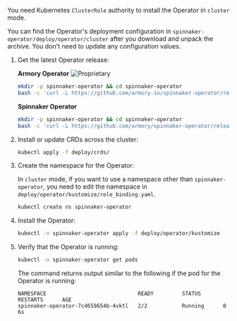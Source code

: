 <!-- this file does not contain H2 etc headings
Hugo does not render headings in included files
-->
You need Kubernetes `ClusterRole` authority to install the Operator in `cluster` mode.

You can find the Operator's deployment configuration in `spinnaker-operator/deploy/operator/cluster` after you download and unpack the archive. You don't need to update any configuration values.

1. Get the latest Operator release:

   **Armory Operator** ![Proprietary](/images/proprietary.svg)

   ```bash
   mkdir -p spinnaker-operator && cd spinnaker-operator
   bash -c 'curl -L https://github.com/armory-io/spinnaker-operator/releases/latest/download/manifests.tgz | tar -xz'
   ```

   **Spinnaker Operator**

   ```bash
   mkdir -p spinnaker-operator && cd spinnaker-operator
   bash -c 'curl -L https://github.com/armory/spinnaker-operator/releases/latest/download/manifests.tgz | tar -xz'
   ```

1. Install or update CRDs across the cluster:

   ```bash
   kubectl apply -f deploy/crds/
   ```

1. Create the namespace for the Operator:

   In `cluster` mode, if you want to use a namespace other than `spinnaker-operator`, you need to edit the namespace in `deploy/operator/kustomize/role_binding.yaml`.

   ```bash
   kubectl create ns spinnaker-operator
   ```

1. Install the Operator:

   ```bash
   kubectl -n spinnaker-operator apply -f deploy/operator/kustomize
   ```

1. Verify that the Operator is running:

   ```bash
   kubectl -n spinnaker-operator get pods
   ```

   The command returns output similar to the following if the pod for the Operator is running:

   ```
   NAMESPACE                             READY         STATUS       RESTARTS      AGE
   spinnaker-operator-7cd659654b-4vktl   2/2           Running      0             6s
   ```
